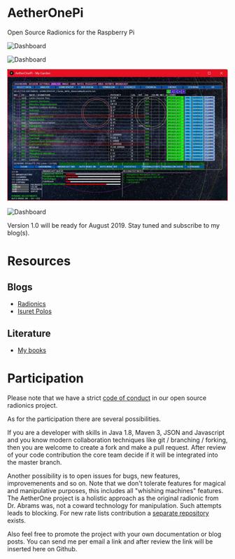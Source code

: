 # AetherOnePi
Open Source Radionics for the Raspberry Pi

![Dashboard](https://raw.githubusercontent.com/isuretpolos/AetherOnePi/master/documentation/screenshots/dashboard.jpg)

![Dashboard](https://raw.githubusercontent.com/isuretpolos/AetherOnePi/master/documentation/screenshots/session.jpg)

![Dashboard](https://raw.githubusercontent.com/isuretpolos/AetherOnePi/master/documentation/screenshots/analysis.jpg)

![Dashboard](https://raw.githubusercontent.com/isuretpolos/AetherOnePi/master/documentation/screenshots/broadcast.jpg)

Version 1.0 will be ready for August 2019.
Stay tuned and subscribe to my blog(s).

# Resources
## Blogs
- [Radionics](https://radionics.home.blog)
- [Isuret Polos](https://isuretpolos.wordpress.com)
## Literature
- [My books](https://isuretpolos.wordpress.com/literature/)

# Participation
Please note that we have a strict [code of conduct](CODE_OF_CONDUCT.md) in our open source radionics project.

As for the participation there are several possibilities.

If you are a developer with skills in Java 1.8, Maven 3, JSON and Javascript and you know modern collaboration techniques like git / branching / forking, then you are welcome to create a fork and make a pull request. After review of your code contribution the core team decide if it will be integrated into the master branch.

Another possibility is to open issues for bugs, new features, improvemenents and so on. Note that we don't tolerate features for magical and manipulative purposes, this includes all "whishing machines" features. The AetherOne project is a holistic approach as the original radionic from Dr. Abrams was, not a coward technology for manipulation. Such attempts leads to blocking. For new rate lists contribution a [separate repository](https://github.com/isuretpolos/radionics-rates) exists.

Also feel free to promote the project with your own documentation or blog posts. You can send me per email a link and after review the link will be inserted here on Github.